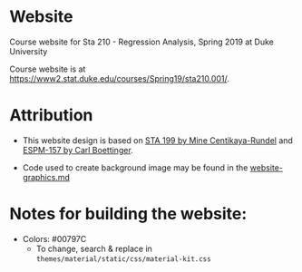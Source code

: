# Website
Course website for Sta 210 - Regression Analysis, Spring 2019 at Duke University

Course website is at https://www2.stat.duke.edu/courses/Spring19/sta210.001/.

# Attribution

- This website design is based on [STA 199 by Mine Centikaya-Rundel](https://www2.stat.duke.edu/courses/Spring18/Sta199/) and [ESPM-157 by Carl Boettinger](https://espm-157.carlboettiger.info/).

- Code used to create background image may be found in the [website-graphics.md](website-graphics.md)

# Notes for building the website:

- Colors: #00797C
  - To change, search & replace in `themes/material/static/css/material-kit.css`
